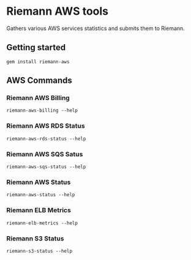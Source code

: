 # Riemann AWS tools

Gathers various AWS services statistics and submits them to Riemann.

## Getting started

```
gem install riemann-aws
```

## AWS Commands


### Riemann AWS Billing

```
riemann-aws-billing --help
```

### Riemann AWS RDS Status

```
riemann-aws-rds-status --help
```

### Riemann AWS SQS Satus

```
riemann-aws-sqs-status --help
```

### Riemann AWS Status

```
riemann-aws-status --help
```

### Riemann ELB Metrics

```
riemann-elb-metrics --help
```

### Riemann S3 Status

```
riemann-s3-status --help
```
